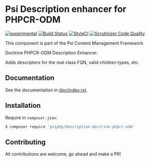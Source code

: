 # Psi Description enhancer for PHPCR-ODM

[![experimental](http://badges.github.io/stability-badges/dist/experimental.svg)](http://github.com/badges/stability-badges)
[![Build Status](https://travis-ci.org/psiphp/description-doctrine-phpcr-odm.svg?branch=master)](https://travis-ci.org/psiphp/description-doctrine-phpcr-odm)
[![StyleCI](https://styleci.io/repos/67831603/shield)](https://styleci.io/repos/67831603)
[![Scrutinizer Code
Quality](https://scrutinizer-ci.com/g/psiphp/description-doctrine-phpcr-odm/badges/quality-score.png?b=master)](https://scrutinizer-ci.com/g/psiphp/description-doctrine-phpcr-odm/?branch=master)

This component is part of the Psi Content Management Framework

Doctrine PHPCR-ODM Description Enhancer.

Adds descriptors for the real class FQN, valid children types, etc.

## Documentation

See the documentation in [doc/index.rst](https://github.com/psiphp/description-doctrine-phpcr-odm/blob/master/docs/index.rst).

## Installation

Require in `composer.json`:

```bash
$ composer require 'psiphp/description-doctrine-phpcr-odm'
```

## Contributing

All contributions are welcome, go ahead and make a PR!
